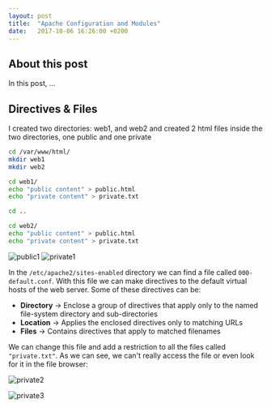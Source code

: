```yaml
---
layout: post
title:  "Apache Configuration and Modules"
date:   2017-10-06 16:26:00 +0200
---
```

## [](#header-2) About this post
In this post, ...

## [](#header-2) Directives & Files

I created two directories: web1, and web2 and created 2 html files inside the two directories, one public and one private

```bash
cd /var/www/html/
mkdir web1
mkdir web2

cd web1/
echo "public content" > public.html
echo "private content" > private.txt

cd ..

cd web2/
echo "public content" > public.html
echo "private content" > private.txt
```

![public1]()
![private1]()

In the `/etc/apache2/sites-enabled` directory we can find a file called `000-default.conf`. With this file we can make directives to the default virtual hosts of the web server. Some of these directives can be:

- **Directory** -> Enclose a group of directives that apply only to the named file-system directory and sub-directories
- **Location** -> Applies the enclosed directives only to matching URLs
- **Files** -> Contains directives that apply to matched filenames

We can change this file and add a <Files> restriction to all the files called `"private.txt"`. As we can see, we can't really access the file or even look for it in the file browser:

![private2]()

![private3]()
